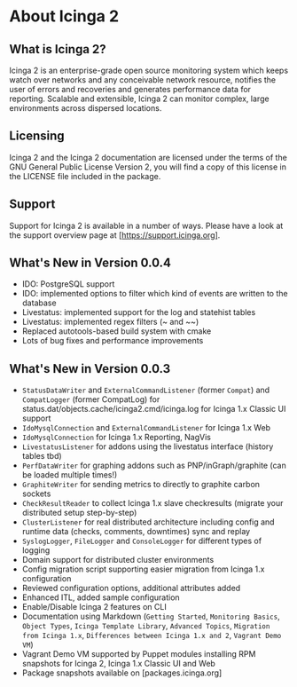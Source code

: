 # About Icinga 2

## What is Icinga 2?

Icinga 2 is an enterprise-grade open source monitoring system which keeps watch over networks
and any conceivable network resource, notifies the user of errors and recoveries and generates
performance data for reporting. Scalable and extensible, Icinga 2 can monitor complex, large
environments across dispersed locations.

## Licensing

Icinga 2 and the Icinga 2 documentation are licensed under the terms of the GNU
General Public License Version 2, you will find a copy of this license in the
LICENSE file included in the package.

## Support

Support for Icinga 2 is available in a number of ways. Please have a look at
the support overview page at [https://support.icinga.org].

## What's New in Version 0.0.4

* IDO: PostgreSQL support
* IDO: implemented options to filter which kind of events are written to the database
* Livestatus: implemented support for the log and statehist tables
* Livestatus: implemented regex filters (~ and ~~)
* Replaced autotools-based build system with cmake
* Lots of bug fixes and performance improvements

## What's New in Version 0.0.3

* `StatusDataWriter` and `ExternalCommandListener` (former `Compat`) and `CompatLogger`
(former CompatLog) for status.dat/objects.cache/icinga2.cmd/icinga.log for Icinga 1.x Classic UI support
* `IdoMysqlConnection` and `ExternalCommandListener` for Icinga 1.x Web
* `IdoMysqlConnection` for Icinga 1.x Reporting, NagVis
* `LivestatusListener` for addons using the livestatus interface (history tables tbd)
* `PerfDataWriter` for graphing addons such as PNP/inGraph/graphite (can be loaded multiple times!)
* `GraphiteWriter` for sending metrics to directly to graphite carbon sockets
* `CheckResultReader` to collect Icinga 1.x slave checkresults (migrate your distributed setup step-by-step)
* `ClusterListener` for real distributed architecture including config and runtime data (checks, comments, downtimes) sync and replay
* `SyslogLogger`, `FileLogger` and `ConsoleLogger` for different types of logging
* Domain support for distributed cluster environments
* Config migration script supporting easier migration from Icinga 1.x configuration
* Reviewed configuration options, additional attributes added
* Enhanced ITL, added sample configuration
* Enable/Disable Icinga 2 features on CLI
* Documentation using Markdown (`Getting Started`, `Monitoring Basics`, `Object Types`, `Icinga Template Library`,
`Advanced Topics`, `Migration from Icinga 1.x`, `Differences between Icinga 1.x and 2`, `Vagrant Demo VM`)
* Vagrant Demo VM supported by Puppet modules installing RPM snapshots for Icinga 2, Icinga 1.x Classic UI and Web
* Package snapshots available on [packages.icinga.org]

